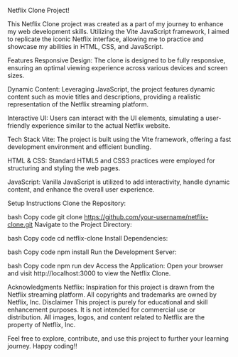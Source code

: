 Netflix Clone Project!

This Netflix Clone project was created as a part of my journey to enhance my web development skills. Utilizing the Vite JavaScript framework, I aimed to replicate the iconic Netflix interface, allowing me to practice and showcase my abilities in HTML, CSS, and JavaScript.

Features
Responsive Design: The clone is designed to be fully responsive, ensuring an optimal viewing experience across various devices and screen sizes.

Dynamic Content: Leveraging JavaScript, the project features dynamic content such as movie titles and descriptions, providing a realistic representation of the Netflix streaming platform.

Interactive UI: Users can interact with the UI elements, simulating a user-friendly experience similar to the actual Netflix website.

Tech Stack
Vite: The project is built using the Vite framework, offering a fast development environment and efficient bundling.

HTML & CSS: Standard HTML5 and CSS3 practices were employed for structuring and styling the web pages.

JavaScript: Vanilla JavaScript is utilized to add interactivity, handle dynamic content, and enhance the overall user experience.

Setup Instructions
Clone the Repository:

bash
Copy code
git clone https://github.com/your-username/netflix-clone.git
Navigate to the Project Directory:

bash
Copy code
cd netflix-clone
Install Dependencies:

bash
Copy code
npm install
Run the Development Server:

bash
Copy code
npm run dev
Access the Application:
Open your browser and visit http://localhost:3000 to view the Netflix Clone.

Acknowledgments
Netflix: Inspiration for this project is drawn from the Netflix streaming platform. All copyrights and trademarks are owned by Netflix, Inc.
Disclaimer
This project is purely for educational and skill enhancement purposes. It is not intended for commercial use or distribution. All images, logos, and content related to Netflix are the property of Netflix, Inc.

Feel free to explore, contribute, and use this project to further your learning journey. Happy coding!!





